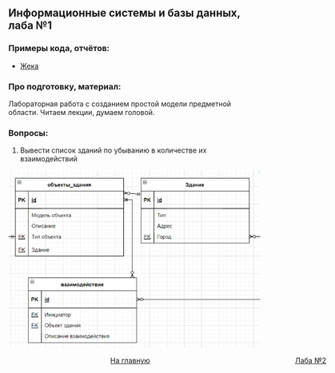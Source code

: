 ## Информационные системы и базы данных, лаба №1

### Примеры кода, отчётов:
+ [Жека](https://github.com/3ilib0ba/ITMO-DB/tree/master/Labs/Lab-1)

[comment]: <> (+ [Кирилл]&#40;&#41;)


### Про подготовку, материал:

Лабораторная работа с созданием простой модели предметной области. Читаем 
лекции, думаем головой. 

### Вопросы:

1) Вывести список зданий по убыванию в количестве их взаимодействий

![img](images/l1q1.png)



[//]: # (к оглавлению и на прочие лабы)
<div style="position: absolute; left: 10px">
    <a style="text-align: right" href="#"></a>
</div>
<div style="position: absolute; left: 45%">
    <a href="../../thirdcourse.html">На главную</a>
</div>
<div style="position: absolute; right: 10%">
    <a href="lab-2.html">Лаба №2</a>
</div>